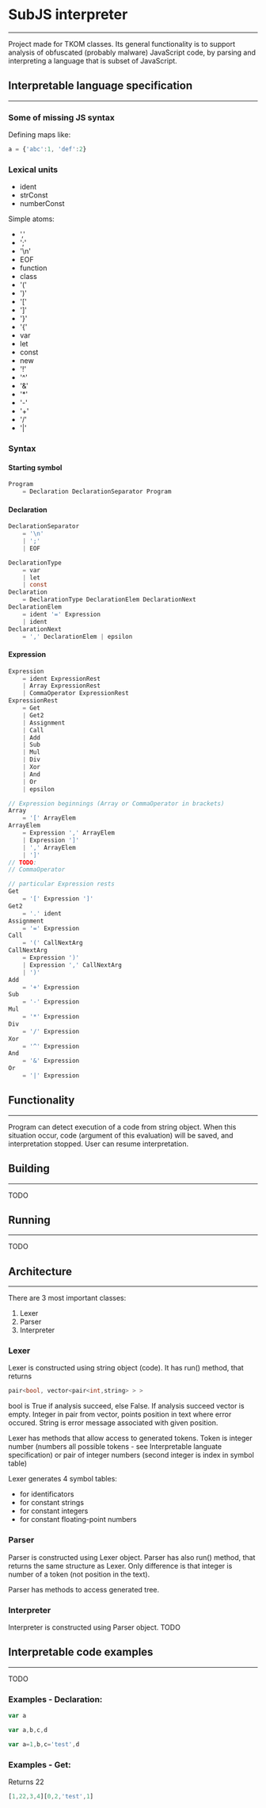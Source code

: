 # SubJS interpreter
----

Project made for TKOM classes.
Its general functionality is to support analysis of obfuscated (probably malware) JavaScript code, by parsing and interpreting a language that is subset of JavaScript.

## Interpretable language specification
----

###  Some of missing JS syntax
Defining maps like:
```javascript
a = {'abc':1, 'def':2}
```

###  Lexical units
- ident
- strConst
- numberConst

Simple atoms:

- ','
- ';'
- '\n'
- EOF
- function
- class
- '('
- ')'
- '['
- ']'
- '}'
- '{'
- var
- let
- const
- new
- '!'
- '^'
- '&'
- '*'
- '-'
- '+'
- '/'
- '|'

### Syntax

#### Starting symbol
```C
Program
    = Declaration DeclarationSeparator Program
```

#### Declaration
```C
DeclarationSeparator
    = '\n'
    | ';'
    | EOF

DeclarationType
    = var
    | let
    | const
Declaration
    = DeclarationType DeclarationElem DeclarationNext
DeclarationElem
    = ident '=' Expression
    | ident
DeclarationNext
    = ',' DeclarationElem | epsilon
```

#### Expression

```C
Expression
    = ident ExpressionRest
    | Array ExpressionRest
    | CommaOperator ExpressionRest
ExpressionRest
    = Get
    | Get2
    | Assignment
    | Call
    | Add
    | Sub
    | Mul
    | Div
    | Xor
    | And
    | Or
    | epsilon

// Expression beginnings (Array or CommaOperator in brackets)
Array
    = '[' ArrayElem
ArrayElem
    = Expression ',' ArrayElem
    | Expression ']'
    | ',' ArrayElem
    | ']'
// TODO:
// CommaOperator

// particular Expression rests
Get
    = '[' Expression ']'
Get2
    = '.' ident
Assignment
    = '=' Expression
Call
    = '(' CallNextArg
CallNextArg
    = Expression ')'
    | Expression ',' CallNextArg
    | ')'
Add
    = '+' Expression
Sub
    = '-' Expression
Mul
    = '*' Expression
Div
    = '/' Expression
Xor
    = '^' Expression
And
    = '&' Expression
Or
    = '|' Expression
```


## Functionality
----
Program can detect execution of a code from string object.
When this situation occur, code (argument of this evaluation) will be saved, and interpretation stopped.
User can resume interpretation.

## Building
----
TODO

## Running
----
TODO

## Architecture
----

There are 3 most important classes:
1. Lexer
2. Parser
3. Interpreter

### Lexer

Lexer is constructed using string object (code).
It has run() method, that returns
```C++
pair<bool, vector<pair<int,string> > >
```
bool is True if analysis succeed, else False.
If analysis succeed vector is empty.
Integer in pair from vector, points position in text where error occured.
String is error message associated with given position.

Lexer has methods that allow access to generated tokens.
Token is integer number (numbers all possible tokens - see Interpretable languate specification)
    or pair of integer numbers (second integer is index in symbol table)

Lexer generates 4 symbol tables:
- for identificators
- for constant strings
- for constant integers
- for constant floating-point numbers

### Parser

Parser is constructed using Lexer object.
Parser has also run() method, that returns the same structure as Lexer.
Only difference is that integer is number of a token (not position in the text).

Parser has methods to access generated tree.

### Interpreter

Interpreter is constructed using Parser object.
TODO



## Interpretable code examples
---

TODO

### Examples - Declaration:
```javascript
var a
```
```javascript
var a,b,c,d
```
```javascript
var a=1,b,c='test',d
```

### Examples - Get:
Returns 22
```javascript
[1,22,3,4][0,2,'test',1]
```
